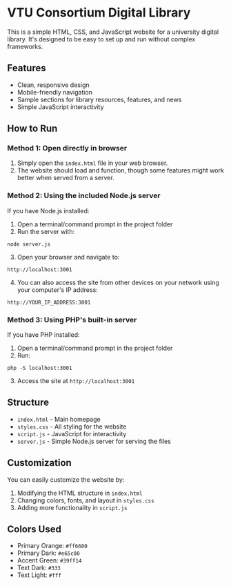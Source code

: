 # VTU Consortium Digital Library

This is a simple HTML, CSS, and JavaScript website for a university digital library. It's designed to be easy to set up and run without complex frameworks.

## Features

- Clean, responsive design
- Mobile-friendly navigation
- Sample sections for library resources, features, and news
- Simple JavaScript interactivity

## How to Run

### Method 1: Open directly in browser

1. Simply open the `index.html` file in your web browser.
2. The website should load and function, though some features might work better when served from a server.

### Method 2: Using the included Node.js server

If you have Node.js installed:

1. Open a terminal/command prompt in the project folder
2. Run the server with:
```
node server.js
```
3. Open your browser and navigate to:
```
http://localhost:3001
```
4. You can also access the site from other devices on your network using your computer's IP address:
```
http://YOUR_IP_ADDRESS:3001
```

### Method 3: Using PHP's built-in server

If you have PHP installed:

1. Open a terminal/command prompt in the project folder
2. Run:
```
php -S localhost:3001
```
3. Access the site at `http://localhost:3001`

## Structure

- `index.html` - Main homepage
- `styles.css` - All styling for the website
- `script.js` - JavaScript for interactivity
- `server.js` - Simple Node.js server for serving the files

## Customization

You can easily customize the website by:

1. Modifying the HTML structure in `index.html`
2. Changing colors, fonts, and layout in `styles.css`
3. Adding more functionality in `script.js`

## Colors Used

- Primary Orange: `#ff6600`
- Primary Dark: `#e65c00`
- Accent Green: `#39ff14`
- Text Dark: `#333`
- Text Light: `#fff` 